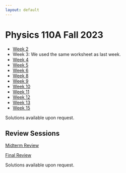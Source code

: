 ```yaml
---
layout: default
---
```

# Physics 110A Fall 2023
* [Week 2](https://jacoberl.github.io/assets/110a/week-2-worksheet.pdf)
* Week 3: We used the same worksheet as last week.
* [Week 4](https://jacoberl.github.io/assets/110a/week-4-worksheet.pdf)
* [Week 5](https://jacoberl.github.io/assets/110a/week-5-worksheet.pdf)
* [Week 6](https://jacoberl.github.io/assets/110a/week-6-worksheet.pdf)
* [Week 8](https://jacoberl.github.io/assets/110a/week-8-worksheet.pdf)
* [Week 9](https://jacoberl.github.io/assets/110a/week-9-worksheet.pdf)
* [Week 10](https://jacoberl.github.io/assets/110a/week-10-worksheet.pdf)
* [Week 11](https://jacoberl.github.io/assets/110a/week-11-worksheet.pdf)
* [Week 12](https://jacoberl.github.io/assets/110a/week-12-worksheet.pdf)
* [Week 13](https://jacoberl.github.io/assets/110a/week-13-worksheet.pdf)
* [Week 15](https://jacoberl.github.io/assets/110a/week-15-worksheet.pdf)

Solutions available upon request.

## Review Sessions
[Midterm Review](https://jacoberl.github.io/assets/110a/review-problems-1.pdf)

[Final Review](https://jacoberl.github.io/assets/110a/review-problems-2.pdf)

Solutions available upon request.
